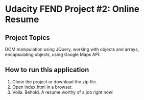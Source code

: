 # Udacity FEND Project #2: Online Resume

## Project Topics

DOM manipulation using JQuery, working with objects and arrays, encapsulating objects, using Google Maps API.

## How to run this application
  
1. Clone the project or download the zip file.
2. Open index.html in a browser.
3. Voila. Behold. A resume worthy of a job right now! 


